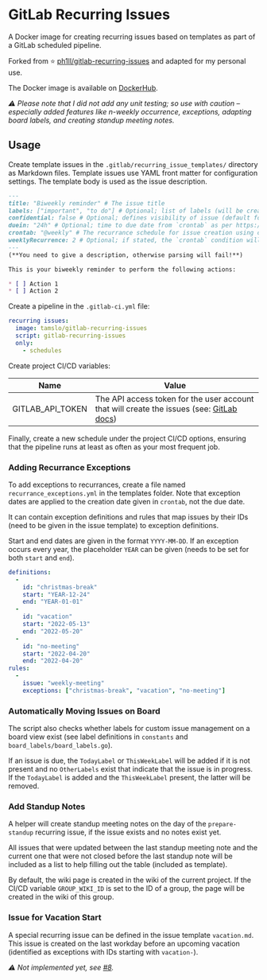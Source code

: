 # GitLab Recurring Issues

A Docker image for creating recurring issues based on templates as part of a
GitLab scheduled pipeline.

Forked from ⭐
[ph1ll/gitlab-recurring-issues](https://github.com/ph1ll/gitlab-recurring-issues)
and adapted for my personal use.

The Docker image is available on
[DockerHub](https://hub.docker.com/repository/docker/tamslo/gitlab-issue-automation).

_⚠️ Please note that I did not add any unit testing; so use with caution –_
_especially added features like n-weekly occurrence, exceptions, adapting board_
_labels, and creating standup meeting notes._

## Usage

Create template issues in the `.gitlab/recurring_issue_templates/` directory as
Markdown files.
Template issues use YAML front matter for configuration settings.
The template body is used as the issue description.

```markdown
---
title: "Biweekly reminder" # The issue title
labels: ["important", "to do"] # Optional; list of labels (will be created if not present)
confidential: false # Optional; defines visibility of issue (default for bool in Go is false)
duein: "24h" # Optional; time to due date from `crontab` as per https://pkg.go.dev/time?tab=doc#ParseDuration (e.g "30m", "1h")
crontab: "@weekly" # The recurrance schedule for issue creation using crontab syntax
weeklyRecurrence: 2 # Optional; if stated, the `crontab` condition will only be applied to every n-th week, based on titles of present issues
---
(**You need to give a description, otherwise parsing will fail!**)

This is your biweekly reminder to perform the following actions:

* [ ] Action 1
* [ ] Action 2
```

Create a pipeline in the `.gitlab-ci.yml` file:

```yaml
recurring issues:
  image: tamslo/gitlab-recurring-issues
  script: gitlab-recurring-issues
  only: 
    - schedules
```

Create project CI/CD variables:

| Name | Value |
| ---- | ----- |
| GITLAB_API_TOKEN | The API access token for the user account that will create the issues (see: [GitLab docs](https://docs.gitlab.com/ce/user/profile/personal_access_tokens.html)) |

Finally, create a new schedule under the project CI/CD options, ensuring that
the pipeline runs at least as often as your most frequent job.

### Adding Recurrance Exceptions

To add exceptions to recurrances, create a file named
`recurrance_exceptions.yml` in the templates folder.
Note that exception dates are applied to the creation date given in `crontab`,
not the due date.

It can contain exception definitions and rules that map issues by their IDs
(need to be given in the issue template) to exception definitions.

Start and end dates are given in the format `YYYY-MM-DD`.
If an exception occurs every year, the placeholder `YEAR` can be given (needs to
be set for both `start` and `end`).

```yaml
definitions:
  -
    id: "christmas-break"
    start: "YEAR-12-24"
    end: "YEAR-01-01"
  -
    id: "vacation"
    start: "2022-05-13"
    end: "2022-05-20"
  -
    id: "no-meeting"
    start: "2022-04-20"
    end: "2022-04-20"
rules:
  -
    issue: "weekly-meeting"
    exceptions: ["christmas-break", "vacation", "no-meeting"]
```

### Automatically Moving Issues on Board

The script also checks whether labels for custom issue management on a board
view exist (see label definitions in `constants` and
`board_labels/board_labels.go`).

If an issue is due, the `TodayLabel` or `ThisWeekLabel` will be added if it is
not present and no `OtherLabels` exist that indicate that the issue is in
progress.
If the `TodayLabel` is added and the `ThisWeekLabel` present, the latter will be
removed.

### Add Standup Notes

A helper will create standup meeting notes on the day of the `prepare-standup`
recurring issue, if the issue exists and no notes exist yet.

All issues that were updated between the last standup meeting note and the
current one that were not closed before the last standup note will be included
as a list to help filling out the table (included as template).

By default, the wiki page is created in the wiki of the current project.
If the CI/CD variable `GROUP_WIKI_ID` is set to the ID of a group, the page will
be created in the wiki of this group.

### Issue for Vacation Start

A special recurring issue can be defined in the issue template `vacation.md`.
This issue is created on the last workday before an upcoming vacation
(identified as exceptions with IDs starting with `vacation-`).

_⚠️ Not implemented yet, see_
_[#8](https://github.com/tamslo/gitlab-issue-automation/issues/8)._
